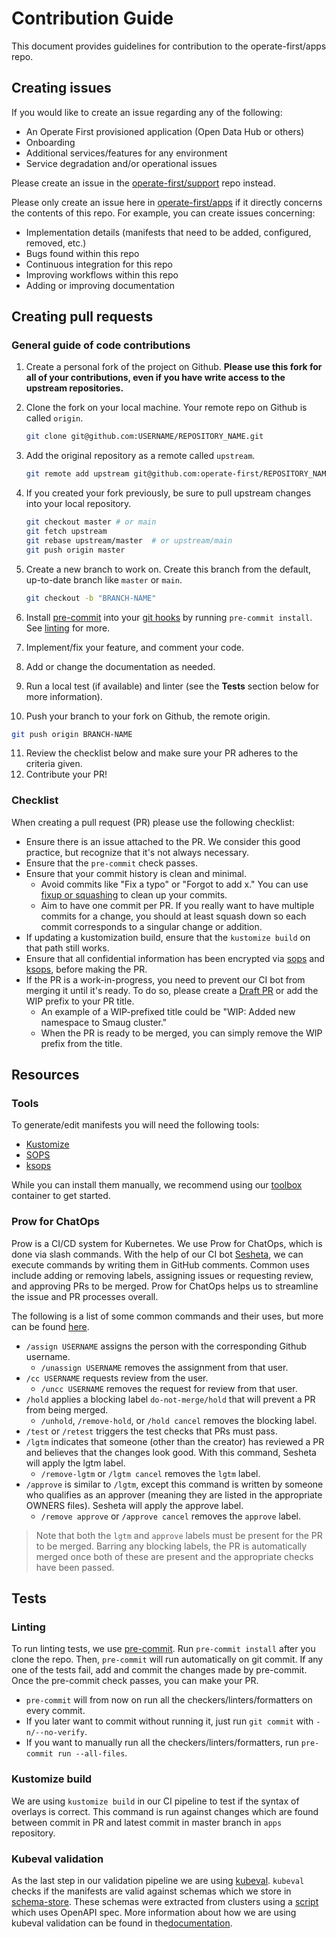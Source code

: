# Contribution Guide

This document provides guidelines for contribution to the operate-first/apps repo.

## Creating issues

If you would like to create an issue regarding any of the following:

- An Operate First provisioned application (Open Data Hub or others)
- Onboarding
- Additional services/features for any environment
- Service degradation and/or operational issues

Please create an issue in the [operate-first/support](https://github.com/operate-first/support) repo instead.

Please only create an issue here in [operate-first/apps](https://github.com/operate-first/apps) if it directly concerns the contents of this repo. For example, you can create issues concerning:

- Implementation details (manifests that need to be added, configured, removed, etc.)
- Bugs found within this repo
- Continuous integration for this repo
- Improving workflows within this repo
- Adding or improving documentation

## Creating pull requests

### General guide of code contributions

1. Create a personal fork of the project on Github. **Please use this fork for all of your contributions, even if you have write access to the upstream repositories.**
2. Clone the fork on your local machine. Your remote repo on Github is called `origin`.

   ```sh
   git clone git@github.com:USERNAME/REPOSITORY_NAME.git
   ```

3. Add the original repository as a remote called `upstream`.

   ```sh
   git remote add upstream git@github.com:operate-first/REPOSITORY_NAME.git
   ```

4. If you created your fork previously, be sure to pull upstream changes into your local repository.

   ```sh
   git checkout master # or main
   git fetch upstream
   git rebase upstream/master  # or upstream/main
   git push origin master
   ```

5. Create a new branch to work on. Create this branch from the default, up-to-date branch like `master` or `main`.

   ```sh
   git checkout -b "BRANCH-NAME"
   ```

6. Install [pre-commit](https://pre-commit.com/) into your [git hooks](https://githooks.com/) by running `pre-commit install`. See [linting](#linting) for more.
7. Implement/fix your feature, and comment your code.
8. Add or change the documentation as needed.
9. Run a local test (if available) and linter (see the **Tests** section below for more information).
10. Push your branch to your fork on Github, the remote origin.
   ```sh
   git push origin BRANCH-NAME
   ```
11. Review the checklist below and make sure your PR adheres to the criteria given.
12. Contribute your PR!

### Checklist

When creating a pull request (PR) please use the following checklist:

- Ensure there is an issue attached to the PR. We consider this good practice, but recognize that it's not always necessary.
- Ensure that the `pre-commit` check passes.
- Ensure that your commit history is clean and minimal.
   - Avoid commits like "Fix a typo" or "Forgot to add x." You can use [fixup or squashing](https://fle.github.io/git-tip-keep-your-branch-clean-with-fixup-and-autosquash.html) to clean up your commits.
   - Aim to have one commit per PR. If you really want to have multiple commits for a change, you should at least squash down so each commit corresponds to a singular change or addition.
- If updating a kustomization build, ensure that the `kustomize build` on that path still works.
- Ensure that all confidential information has been encrypted via [sops](https://github.com/mozilla/sops) and [ksops](https://github.com/viaduct-ai/kustomize-sops), before making the PR.
- If the PR is a work-in-progress, you need to prevent our CI bot from merging it until it's ready. To do so, please create a [Draft PR](https://docs.github.com/en/pull-requests/collaborating-with-pull-requests/proposing-changes-to-your-work-with-pull-requests/about-pull-requests#draft-pull-requests) or add the WIP prefix to your PR title.
   - An example of a WIP-prefixed title could be "WIP: Added new namespace to Smaug cluster."
   - When the PR is ready to be merged, you can simply remove the WIP prefix from the title.

## Resources

### Tools

To generate/edit manifests you will need the following tools:

- [Kustomize](https://kustomize.io/)
- [SOPS](https://github.com/mozilla/sops)
- [ksops](https://github.com/viaduct-ai/kustomize-sops)

While you can install them manually, we recommend using our [toolbox](https://github.com/operate-first/toolbox) container to get started.

### Prow for ChatOps

Prow is a CI/CD system for Kubernetes. We use Prow for ChatOps, which is done via slash commands. With the help of our CI bot [Sesheta](https://github.com/sesheta), we can execute commands by writing them in GitHub comments. Common uses include adding or removing labels, assigning issues or requesting review, and approving PRs to be merged. Prow for ChatOps helps us to streamline the issue and PR processes overall.

The following is a list of some common commands and their uses, but more can be found [here](https://prow.operate-first.cloud/command-help).

- `/assign USERNAME` assigns the person with the corresponding Github username.
   - `/unassign USERNAME` removes the assignment from that user.
- `/cc USERNAME` requests review from the user.
   - `/uncc USERNAME` removes the request for review from that user.
- `/hold` applies a blocking label `do-not-merge/hold` that will prevent a PR from being merged.
   - `/unhold`, `/remove-hold`, or `/hold cancel` removes the blocking label.
- `/test` or `/retest` triggers the test checks that PRs must pass.
- `/lgtm` indicates that someone (other than the creator) has reviewed a PR and believes that the changes look good. With this command, Sesheta will apply the lgtm label.
  - `/remove-lgtm` or `/lgtm cancel` removes the `lgtm` label.
- `/approve` is similar to `/lgtm`, except this command is written by someone who qualifies as an approver (meaning they are listed in the appropriate OWNERS files). Sesheta will apply the approve label.
  - `/remove approve` or `/approve cancel` removes the `approve` label.

> Note that both the `lgtm` and `approve` labels must be present for the PR to be merged. Barring any blocking labels, the PR is automatically merged once both of these are present and the appropriate checks have been passed.


## Tests

### Linting

To run linting tests, we use [pre-commit](https://pre-commit.com/). Run `pre-commit install` after you clone the repo. Then, `pre-commit` will run automatically on git commit. If any one of the tests fail, add and commit the changes made by pre-commit. Once the pre-commit check passes, you can make your PR.

   * `pre-commit` will from now on run all the checkers/linters/formatters on every commit.
   * If you later want to commit without running it, just run `git commit` with `-n/--no-verify`.
   * If you want to manually run all the checkers/linters/formatters, run `pre-commit run --all-files`.

### Kustomize build

We are using `kustomize build` in our CI pipeline to test if the syntax of overlays is correct. This command is run against changes which are found between commit in PR and latest commit in master branch in `apps` repository.

### Kubeval validation

As the last step in our validation pipeline we are using [kubeval](https://www.kubeval.com/). `kubeval` checks if the manifests are valid against schemas which we store in [schema-store](https://github.com/operate-first/schema-store). These schemas were extracted from clusters using a [script](https://github.com/operate-first/schema-store/blob/main/build_schema.py) which uses OpenAPI spec. More information about how we are using kubeval validation can be found in the[documentation](https://www.operate-first.cloud/apps/content/kubeval/README.html).
